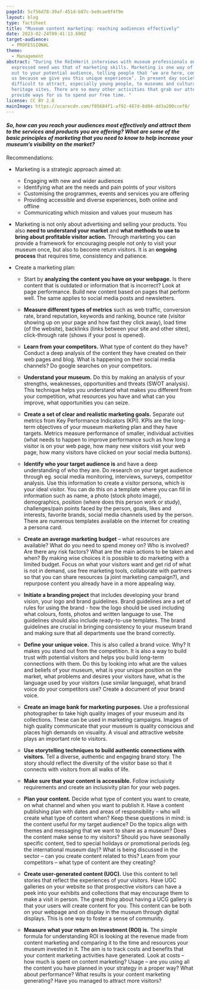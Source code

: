 ```yaml
---
pageId: 5cf56d78-39af-451d-b87c-be0cae9f4f9e
layout: blog
type: factsheet
title: "Museum content marketing: reaching audiences effectively"
date: 2023-02-24T09:41:13.690Z
target-audience:
  - PROFESSIONAL
theme:
  - Management
abstract: "During the ReInHerit interviews with museum professionals one
  expressed need was that of marketing skills. Marketing is one way of reaching
  out to your potential audience, telling people that ‘we are here, come visit
  us because we give you this unique experience’. In present day society it is
  difficult to attract, especially young people, to museums and cultural
  heritage sites. There are so many other activities that grab our attention and
  provide ways for us to spend our free time. "
license: CC BY 2.0
mainImage: https://ucarecdn.com/f05684f1-af92-487d-8d04-dd3a200ccef6/
---
```

#### *So, how can you reach your audiences most effectively and attract them to the services and products you are offering? What are some of the basic principles of marketing that you need to know to help increase your museum’s visibility on the market?* 

Recommendations: <br/>

* Marketing is a strategic approach aimed at:
  * Engaging with new and wider audiences
  * Identifying what are the needs and pain points of your visitors
  * Customising the programmes, events and services you are offering
  * Providing accessible and diverse experiences, both online and offline
  * Communicating which mission and values your museum has <br/>

* Marketing is not only about advertising and selling your products. You also **need to understand your market** and **what methods to use to bring about profitable visitor action.** Through marketing you can provide a framework for encouraging people not only to visit your museum once, but also to become return visitors.  It is an **ongoing process** that requires time, consistency and patience.<br/>

* Create a marketing plan:<br/>

  * Start by **analyzing the content you have on your webpage.** Is there content that is outdated or information that is incorrect? Look at page performance. Build new content based on pages that perform well. The same applies to social media posts and newsletters.<br/>

  * **Measure different types of metrics** such as web traffic, conversion rate, brand reputation, keywords and ranking, bounce rate (visitor showing up on your page and how fast they click away), load time (of the website), backlinks (links between your site and other sites), click-through rate (shows if your post is opened).<br/>

  * **Learn from your competitors.** What type of content do they have? Conduct a deep analysis of the content they have created on their web pages and blog. What is happening on their social media channels? Do google searches on your competitors.<br/>

  * **Understand your museum.** Do this by making an analysis of your strengths, weaknesses, opportunities and threats (SWOT analysis). This technique helps you understand what makes you different from your competition, what resources you have and what can you improve, what opportunities you can seize.<br/>

  * **Create a set of clear and realistic marketing goals.** Separate out metrics from Key Performance Indicators (KPI). KPIs are the long-term objectives of your museum marketing plan and they have targets. Metrics measure performance of smaller, individual activities (what needs to happen to improve performance such as how long a visitor is on your web page, how many new visitors visit your web page, how many visitors have clicked on your social media buttons).<br/>

  * **Identify who your target audience is** and have a deep understanding of who they are. Do research on your target audience through eg. social media monitoring, interviews, surveys, competitor analysis. Use this information to create a visitor persona, which is your ideal visitor. You can do this on a template where you can fill in information such as name, a photo (stock photo image), demographics, position (where does this person work or study), challenges/pain points faced by the person, goals, likes and interests, favorite brands, social media channels used by the person. There are numerous templates available on the internet for creating a persona card.<br/> 

  * **Create an average marketing budget** – what resources are available? What do you need to spend money on? Who is involved? Are there any risk factors? What are the main actions to be taken and when? By making wise choices it is possible to do marketing with a limited budget. Focus on what your visitors want and get rid of what is not in demand, use free marketing tools, collaborate with partners so that you can share resources (a joint marketing campaign?), and repurpose content you already have in a more appealing way.<br/>

  * **Initiate a branding project** that includes developing your brand vision, your logo and brand guidelines. Brand guidelines are a set of rules for using the brand - how the logo should be used including what colours, fonts, photos and written language to use. The guidelines should also include ready-to-use templates. The brand guidelines are crucial in bringing consistency to your museum brand and making sure that all departments use the brand correctly.<br/>

  * **Define your unique voice.** This is also called a brand voice. Why? It makes you stand out from the competition. It is also a way to build trust with potential visitors and helps you build long-term connections with them. Do this by looking into what are the values and beliefs of your museum, what is your unique position on the market, what problems and desires your visitors have, what is the language used by your visitors (use similar language), what brand voice do your competitors use? Create a document of your brand voice.<br/>

  * **Create an image bank for marketing purposes.** Use a professional photographer to take high quality images of your museum and its collections. These can be used in marketing campaigns. Images of high quality communicate that your museum is quality conscious and places high demands on visuality. A visual and attractive website plays an important role to visitors.<br/> 

  * **Use storytelling techniques to build authentic connections with visitors.** Tell a diverse, authentic and engaging brand story. The story should reflect the diversity of the visitor base so that it connects with visitors from all walks of life.<br/> 

  * **Make sure that your content is accessible.** Follow inclusivity requirements and create an inclusivity plan for your web pages.<br/>

  * **Plan your content.** Decide what type of content you want to create, on what channel and when you want to publish it. Have a content publishing plan with dates and areas of responsibility – who will create what type of content when? Keep these questions in mind: is the content useful for my target audience? Do the topics align with themes and messaging that we want to share as a museum? Does the content make sense to my visitors? Should you have seasonally specific content, tied to special holidays or promotional periods (eg. the international museum day)? What is being discussed in the sector – can you create content related to this? Learn from your competitors – what type of content are they creating?<br/> 

  * **Create user-generated content (UGC).** Use this content to tell stories that reflect the experiences of your visitors. Have UGC galleries on your website so that prospective visitors can have a peek into your exhibits and collections that may encourage them to make a visit in person. The great thing about having a UCG gallery is that your users will create content for you. This content can be both on your webpage and on display in the museum through digital displays. This is one way to foster a sense of community.<br/>

  * **Measure what your return on Investment (ROI) is.** The simple formula for understanding ROI is looking at the revenue made from content marketing and comparing it to the time and resources your museum invested in it. The aim is to track costs and benefits that your content marketing activities have generated.  Look at costs – how much is spent on content marketing? Usage – are you using all the content you have planned in your strategy in a proper way? What about performance? What results is your content marketing generating? Have you managed to attract more visitors?<br/>
